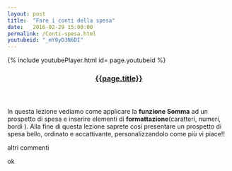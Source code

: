 ```yaml
---
layout: post
title:  "Fare i conti della spesa"
date:   2016-02-29 15:00:00
permalink: /Conti-spesa.html
youtubeid: "_mY8yD3N6DI"
---
```


{% include youtubePlayer.html id= page.youtubeid %}
<header><h3> <a href="{{page.url}}">{{page.title}}</a></h3></header>
<p>In questa lezione vediamo come applicare la <b>funzione Somma</b> ad un prospetto di spesa e inserire elementi di <b>formattazione</b>&#40;caratteri, numeri, bordi &#41;. Alla fine di questa lezione saprete cos&igrave; presentare un prospetto di spesa bello, ordinato e accattivante, personalizzandolo come pi&ugrave; vi piace!!</p>

<p>altri commenti</p>

<p>ok</p>